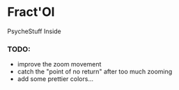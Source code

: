 # Fract'Ol #

PsycheStuff Inside


### TODO: ###

* improve the zoom movement
* catch the "point of no return" after too much zooming
* add some prettier colors...